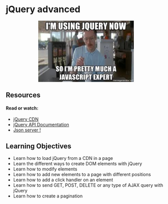 # jQuery advanced

<div style="display: flex; justify-content: center; align-items: center;">
    <img src="./images/Readme_picture.jpeg" alt="image" width="300px" height="auto">
</div>

## Resources

#### Read or watch:

- [jQuery CDN](https://releases.jquery.com/)
- [jQuery API Documentation](https://api.jquery.com/)
- [Json server !](https://github.com/typicode/json-server)

## Learning Objectives

- Learn how to load jQuery from a CDN in a page
- Learn the different ways to create DOM elements with jQuery
- Learn how to modify elements
- Learn how to add new elements to a page with different positions
- Learn how to add a click handler on an element
- Learn how to send GET, POST, DELETE or any type of AJAX query with jQuery
- Learn how to create a pagination
